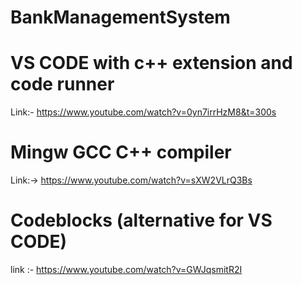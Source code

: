 # BankManagementSystem

# VS CODE with c++ extension and code runner 
 Link:- https://www.youtube.com/watch?v=0yn7irrHzM8&t=300s

# Mingw GCC C++ compiler 
  Link:-> https://www.youtube.com/watch?v=sXW2VLrQ3Bs


# Codeblocks (alternative for VS CODE)
 link :-  https://www.youtube.com/watch?v=GWJqsmitR2I
